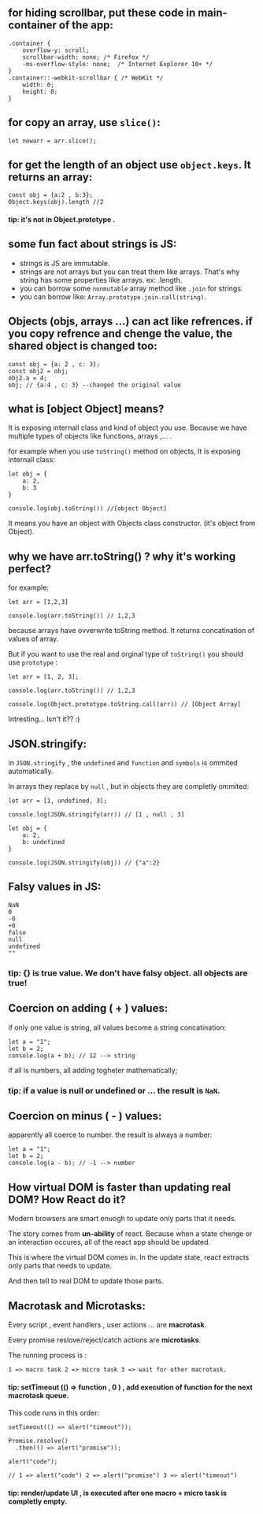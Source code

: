 ## for hiding scrollbar, put these code in main-container of the app:

```
.container {
    overflow-y: scroll;
    scrollbar-width: none; /* Firefox */
    -ms-overflow-style: none;  /* Internet Explorer 10+ */
}
.container::-webkit-scrollbar { /* WebKit */
    width: 0;
    height: 0;
}
```

## for copy an array, use `slice()`:

```
let newarr = arr.slice();
```

## for get the length of an object use `object.keys`. It returns an array:

```
const obj = {a:2 , b:3};
Object.keys(obj).length //2
```
#### tip: it's not in Object.prototype .


## some fun fact about strings is JS:

- strings is JS are immutable.
- strings are not arrays but you can treat them like arrays. That's why string has some properties like arrays. ex: .length.
- you can borrow some `nonmutable` array method like `.join` for strings.
- you can borrow like: `Array.prototype.join.call(string)`.


## Objects (objs, arrays ...) can act like refrences. if you copy refrence and chenge the value, the shared object is changed too:

```
const obj = {a: 2 , c: 3};
const obj2 = obj;
obj2.a = 4;
obj; // {a:4 , c: 3} --changed the original value
```

## what is [object  Object] means?

It is exposing internall class and kind of object you use. Because we have multiple types of objects like functions, arrays ,... .

for example when you use `toString()` method on objects, It is exposing internall class:

```
let obj = {
    a: 2,
    b: 3
}

console.log(obj.toString()) //[object Object]
```
It means you have an object with Objects class constructor. (it's object from Object).


## why we have arr.toString() ? why it's working perfect?

for example:

```
let arr = [1,2,3]

console.log(arr.toString()) // 1,2,3
```
because arrays have ovverwrite toString method. It returns concatination of values of array.

But if you want to use the real and orginal type of `toString()` you should use `prototype` :

```
let arr = [1, 2, 3];

console.log(arr.toString()) // 1,2,3

console.log(Object.prototype.toString.call(arr)) // [Object Array]
```

Intresting... Isn't it?? :)

## JSON.stringify:

in `JSON.stringify` , the `undefined` and `function` and `symbols` is ommited automatically.

In arrays they replace by `null` , but in objects they are completly ommited:

```
let arr = [1, undefined, 3];

console.log(JSON.stringify(arr)) // [1 , null , 3]

let obj = {
    a: 2,
    b: undefined
}

console.log(JSON.stringify(obj)) // {"a":2}
```

## Falsy values in JS:

```
NaN
0
-0
+0
false
null
undefined
""
```

### tip: {} is true value. We don't have falsy object. all objects are true!


## Coercion on adding ( + ) values:

if only one value is string, all values become a string concatination:

```
let a = "1";
let b = 2;
console.log(a + b); // 12 --> string
```

if all is numbers, all adding togheter mathematically;

### tip: if a value is null or undefined or ... the result is `NaN`.

## Coercion on minus ( - ) values:

apparently all coerce to number. the result is always a number:

```
let a = "1";
let b = 2;
console.log(a - b); // -1 --> number
```

## How virtual DOM is faster than updating real DOM? How React do it?

Modern browsers are smart enuogh to update only parts that it needs.

The story comes from **un-ability** of react. Because when a state chenge or an interaction occures, all of the react app
should be updated.

This is where the virtual DOM comes in. In the update state, react extracts only parts that needs to update.

And then tell to real DOM to update those parts.

## Macrotask and Microtasks:

Every script , event handlers , user actions ... are **macrotask**.

Every promise reslove/reject/catch actions are **microtasks**.

The running process is :

```
1 => macro task 2 => micro task 3 => wait for other macrotask.
```

#### tip: setTimeout (() => function , 0 ) , add execution of function for the next macrotask queue.

This code runs in this order:

```
setTimeout(() => alert("timeout"));

Promise.resolve()
  .then(() => alert("promise"));

alert("code");

// 1 => alert("code") 2 => alert("promise") 3 => alert("timeout")
```

#### tip: render/update UI , is executed after one macro + micro task is completly empty.









